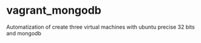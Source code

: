 vagrant_mongodb
===============
Automatization of create three virtual machines with ubuntu precise 32 bits and mongodb 
